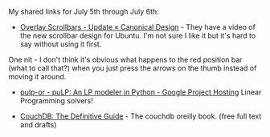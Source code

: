 <!--
.. title: Links for July 5th through July 6th
.. date: 2011/07/06 10:08
.. slug: links-for-july-5th-through-july-6th
.. link:
.. description:
.. tags: links, books, couchdb, linearprogramming, modeling, optimization, pinboard-links, python, scrollbar, ui, video
-->


My shared links for July 5th through July 6th:






  * [Overlay Scrollbars - Update « Canonical Design](http://design.canonical.com/2011/07/overlay-scrollbars-update/) - They have a video of the new scrollbar design for Ubuntu. 
I'm not sure I like it but it's hard to say without using it first.

One nit - I don't think it's obvious what happens to the red position bar (what to call that?) when you just press the arrows on the thumb instead of moving it around.


  * [pulp-or - puLP: An LP modeler in Python - Google Project Hosting](http://code.google.com/p/pulp-or/) Linear Programming solvers!


  * [CouchDB: The Definitive Guide](http://guide.couchdb.org/index.html) - The couchdb oreilly book. (free full text and drafts)



